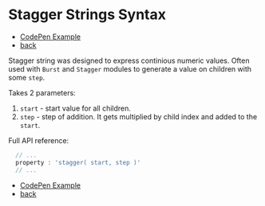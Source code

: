 # Stagger Strings Syntax

- [CodePen Example](https://codepen.io/sol0mka/pen/wWJWVY?editors=0010)
- [back](/api/readme.md)

Stagger string was designed to express continious numeric values. Often used with `Burst` and `Stagger` modules to generate a value on children with some `step`.  

Takes 2 parameters:

1. `start` - start value for all children.
2. `step`  - step of addition. It gets multiplied by child index and added to the `start`.

Full API reference:

```javascript
  // ...
  property : 'stagger( start, step )'
  // ...

```

- [CodePen Example](https://codepen.io/sol0mka/pen/wWJWVY?editors=0010)
- [back](/api/readme.md)
